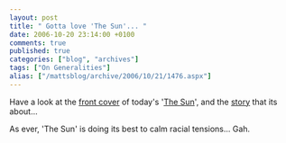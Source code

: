 ```yaml
---
layout: post
title: " Gotta love 'The Sun'... "
date: 2006-10-20 23:14:00 +0100
comments: true
published: true
categories: ["blog", "archives"]
tags: ["On Generalities"]
alias: ["/mattsblog/archive/2006/10/21/1476.aspx"]
---
```

<!-- more -->

<P>Have a look at the <A href="http://www.thesun.co.uk/article/0,,2005050000-2003410014,00.html">front cover</A> of today's '<A href="http://www.thesun.co.uk/">The Sun</A>', and the <A href="http://www.thesun.co.uk/article/0,,2-2006480750,00.html">story</A> that its about...</P>
 <P>As&nbsp;ever, 'The Sun' is doing its best to calm racial tensions... Gah.</P>

